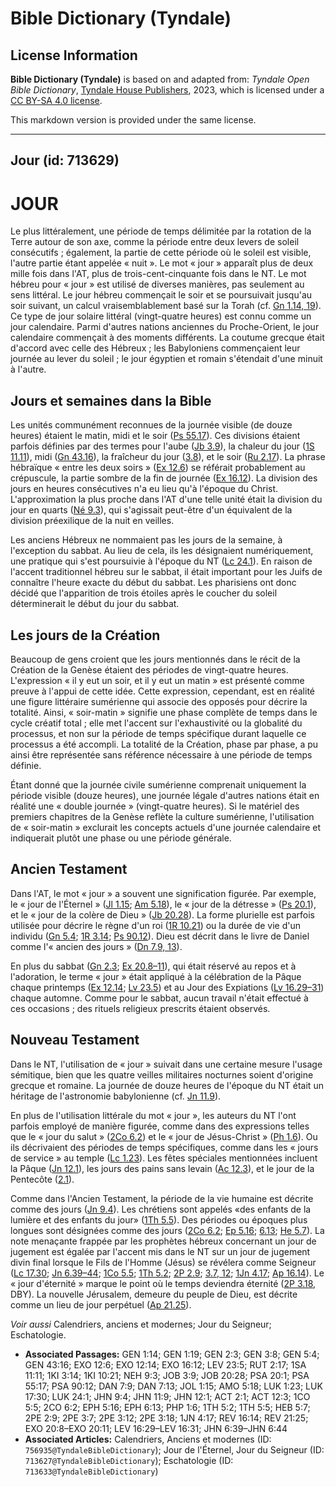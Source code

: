 # Bible Dictionary (Tyndale)

## License Information

**Bible Dictionary (Tyndale)** is based on and adapted from: _Tyndale Open Bible Dictionary_, [Tyndale House Publishers](https://tyndaleopenresources.com/), 2023, which is licensed under a [CC BY-SA 4.0 license](https://creativecommons.org/licenses/by-sa/4.0/legalcode.en).

This markdown version is provided under the same license.



--------------------------------

## Jour (id: 713629)

JOUR
====

Le plus littéralement, une période de temps délimitée par la rotation de la Terre autour de son axe, comme la période entre deux levers de soleil consécutifs ; également, la partie de cette période où le soleil est visible, l'autre partie étant appelée « nuit ». Le mot « jour » apparaît plus de deux mille fois dans l'AT, plus de trois\-cent\-cinquante fois dans le NT. Le mot hébreu pour « jour » est utilisé de diverses manières, pas seulement au sens littéral. Le jour hébreu commençait le soir et se poursuivait jusqu'au soir suivant, un calcul vraisemblablement basé sur la Torah (cf. [Gn 1\.14, 19](https://ref.ly/Gen1:14,Gen1:19)). Ce type de jour solaire littéral (vingt\-quatre heures) est connu comme un jour calendaire. Parmi d'autres nations anciennes du Proche\-Orient, le jour calendaire commençait à des moments différents. La coutume grecque était d'accord avec celle des Hébreux ; les Babyloniens commençaient leur journée au lever du soleil ; le jour égyptien et romain s'étendait d'une minuit à l'autre.

Jours et semaines dans la Bible
-------------------------------

Les unités communément reconnues de la journée visible (de douze heures) étaient le matin, midi et le soir ([Ps 55\.17](https://ref.ly/Ps55:17)). Ces divisions étaient parfois définies par des termes pour l'aube ([Jb 3\.9](https://ref.ly/Job3:9)), la chaleur du jour ([1S 11\.11](https://ref.ly/1Sam11:11)), midi ([Gn 43\.16](https://ref.ly/Gen43:16)), la fraîcheur du jour ([3\.8](https://ref.ly/Gen3:8)), et le soir ([Ru 2\.17](https://ref.ly/Ruth2:17)). La phrase hébraïque « entre les deux soirs » ([Ex 12\.6](https://ref.ly/Exod12:6)) se référait probablement au crépuscule, la partie sombre de la fin de journée ([Ex 16\.12](https://ref.ly/Exod16:12)). La division des jours en heures consécutives n'a eu lieu qu'à l'époque du Christ. L'approximation la plus proche dans l'AT d'une telle unité était la division du jour en quarts ([Né 9\.3](https://ref.ly/Neh9:3)), qui s'agissait peut\-être d'un équivalent de la division préexilique de la nuit en veilles.

Les anciens Hébreux ne nommaient pas les jours de la semaine, à l'exception du sabbat. Au lieu de cela, ils les désignaient numériquement, une pratique qui s'est poursuivie à l'époque du NT ([Lc 24\.1](https://ref.ly/Luke24:1)). En raison de l'accent traditionnel hébreu sur le sabbat, il était important pour les Juifs de connaître l'heure exacte du début du sabbat. Les pharisiens ont donc décidé que l'apparition de trois étoiles après le coucher du soleil déterminerait le début du jour du sabbat.

Les jours de la Création
------------------------

Beaucoup de gens croient que les jours mentionnés dans le récit de la Création de la Genèse étaient des périodes de vingt\-quatre heures. L'expression « il y eut un soir, et il y eut un matin » est présenté comme preuve à l'appui de cette idée. Cette expression, cependant, est en réalité une figure littéraire sumérienne qui associe des opposés pour décrire la totalité. Ainsi, « soir\-matin » signifie une phase complète de temps dans le cycle créatif total ; elle met l'accent sur l'exhaustivité ou la globalité du processus, et non sur la période de temps spécifique durant laquelle ce processus a été accompli. La totalité de la Création, phase par phase, a pu ainsi être représentée sans référence nécessaire à une période de temps définie.

Étant donné que la journée civile sumérienne comprenait uniquement la période visible (douze heures), une journée légale d'autres nations était en réalité une « double journée » (vingt\-quatre heures). Si le matériel des premiers chapitres de la Genèse reflète la culture sumérienne, l'utilisation de « soir\-matin » exclurait les concepts actuels d'une journée calendaire et indiquerait plutôt une phase ou une période générale.

Ancien Testament
----------------

Dans l'AT, le mot « jour » a souvent une signification figurée. Par exemple, le « jour de l'Éternel » ([Jl 1\.15](https://ref.ly/Joel1:15); [Am 5\.18](https://ref.ly/Amos5:18)), le « jour de la détresse » ([Ps 20\.1](https://ref.ly/Ps20:1)), et le « jour de la colère de Dieu » ([Jb 20\.28](https://ref.ly/Job20:28)). La forme plurielle est parfois utilisée pour décrire le règne d'un roi ([1R 10\.21](https://ref.ly/1Kgs10:21)) ou la durée de vie d'un individu ([Gn 5\.4](https://ref.ly/Gen5:4); [1R 3\.14](https://ref.ly/1Kgs3:14); [Ps 90\.12](https://ref.ly/Ps90:12)). Dieu est décrit dans le livre de Daniel comme l'« ancien des jours » ([Dn 7\.9, 13](https://ref.ly/Dan7:9,Dan7:13)).

En plus du sabbat ([Gn 2\.3](https://ref.ly/Gen2:3); [Ex 20\.8–11](https://ref.ly/Exod20:8-Exod20:11)), qui était réservé au repos et à l'adoration, le terme « jour » était appliqué à la célébration de la Pâque chaque printemps ([Ex 12\.14](https://ref.ly/Exod12:14); [Lv 23\.5](https://ref.ly/Lev23:5)) et au Jour des Expiations ([Lv 16\.29–31](https://ref.ly/Lev16:29-Lev16:31)) chaque automne. Comme pour le sabbat, aucun travail n'était effectué à ces occasions ; des rituels religieux prescrits étaient observés.

Nouveau Testament
-----------------

Dans le NT, l'utilisation de « jour » suivait dans une certaine mesure l'usage sémitique, bien que les quatre veilles militaires nocturnes soient d'origine grecque et romaine. La journée de douze heures de l'époque du NT était un héritage de l'astronomie babylonienne (cf. [Jn 11\.9](https://ref.ly/John11:9)).

En plus de l'utilisation littérale du mot « jour », les auteurs du NT l'ont parfois employé de manière figurée, comme dans des expressions telles que le « jour du salut » ([2Co 6\.2](https://ref.ly/2Cor6:2)) et le « jour de Jésus\-Christ » ([Ph 1\.6](https://ref.ly/Phil1:6)). Ou ils décrivaient des périodes de temps spécifiques, comme dans les « jours de service » au temple ([Lc 1\.23](https://ref.ly/Luke1:23)). Les fêtes spéciales mentionnées incluent la Pâque ([Jn 12\.1](https://ref.ly/John12:1)), les jours des pains sans levain ([Ac 12\.3](https://ref.ly/Acts12:3)), et le jour de la Pentecôte ([2\.1](https://ref.ly/Acts2:1)).

Comme dans l'Ancien Testament, la période de la vie humaine est décrite comme des jours ([Jn 9\.4](https://ref.ly/John9:4)). Les chrétiens sont appelés «des enfants de la lumière et des enfants du jour» ([1Th 5\.5](https://ref.ly/1Thess5:5)). Des périodes ou époques plus longues sont désignées comme des jours ([2Co 6\.2](https://ref.ly/2Cor6:2); [Ep 5\.16](https://ref.ly/Eph5:16); [6\.13](https://ref.ly/Eph6:13); [He 5\.7](https://ref.ly/Heb5:7)). La note menaçante frappée par les prophètes hébreux concernant un jour de jugement est égalée par l'accent mis dans le NT sur un jour de jugement divin final lorsque le Fils de l'Homme (Jésus) se révélera comme Seigneur ([Lc 17\.30](https://ref.ly/Luke17:30); [Jn 6\.39–44](https://ref.ly/John6:39-John6:44); [1Co 5\.5](https://ref.ly/1Cor5:5); [1Th 5\.2](https://ref.ly/1Thess5:2); [2P 2\.9](https://ref.ly/2Pet2:9); [3\.7, 12](https://ref.ly/2Pet3:7,2Pet3:12); [1Jn 4\.17](https://ref.ly/1John4:17); [Ap 16\.14](https://ref.ly/Rev16:14)). Le « jour d'éternité » marque le point où le temps deviendra éternité ([2P 3\.18](https://ref.ly/2Pet3:18), DBY). La nouvelle Jérusalem, demeure du peuple de Dieu, est décrite comme un lieu de jour perpétuel ([Ap 21\.25](https://ref.ly/Rev21:25)).

*Voir aussi* Calendriers, anciens et modernes; Jour du Seigneur; Eschatologie.

* **Associated Passages:** GEN 1:14; GEN 1:19; GEN 2:3; GEN 3:8; GEN 5:4; GEN 43:16; EXO 12:6; EXO 12:14; EXO 16:12; LEV 23:5; RUT 2:17; 1SA 11:11; 1KI 3:14; 1KI 10:21; NEH 9:3; JOB 3:9; JOB 20:28; PSA 20:1; PSA 55:17; PSA 90:12; DAN 7:9; DAN 7:13; JOL 1:15; AMO 5:18; LUK 1:23; LUK 17:30; LUK 24:1; JHN 9:4; JHN 11:9; JHN 12:1; ACT 2:1; ACT 12:3; 1CO 5:5; 2CO 6:2; EPH 5:16; EPH 6:13; PHP 1:6; 1TH 5:2; 1TH 5:5; HEB 5:7; 2PE 2:9; 2PE 3:7; 2PE 3:12; 2PE 3:18; 1JN 4:17; REV 16:14; REV 21:25; EXO 20:8–EXO 20:11; LEV 16:29–LEV 16:31; JHN 6:39–JHN 6:44
* **Associated Articles:** Calendriers, Anciens et modernes (ID: `756935@TyndaleBibleDictionary`); Jour de l'Éternel, Jour du Seigneur (ID: `713627@TyndaleBibleDictionary`); Eschatologie (ID: `713633@TyndaleBibleDictionary`)

